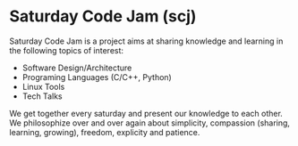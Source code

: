 Saturday Code Jam (scj)
===

Saturday Code Jam is a project aims at sharing knowledge and learning in the following topics of interest:
* Software Design/Architecture
* Programing Languages (C/C++, Python)
* Linux Tools
* Tech Talks

We get together every saturday and present our knowledge to each other. We philosophize over and over again about simplicity, compassion (sharing, learning, growing), freedom, explicity and patience.

